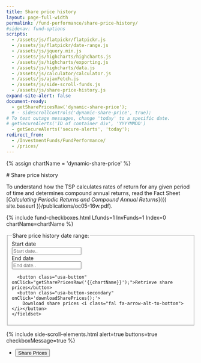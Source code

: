 ```yaml
---
title: Share price history
layout: page-full-width
permalink: /fund-performance/share-price-history/
#sidenav: fund-options
scripts:
  - /assets/js/flatpickr/flatpickr.js
  - /assets/js/flatpickr/date-range.js
  - /assets/js/jquery.min.js
  - /assets/js/highcharts/highcharts.js
  - /assets/js/highcharts/exporting.js
  - /assets/js/highcharts/data.js
  - /assets/js/calculator/calculator.js
  - /assets/js/ajaxFetch.js
  - /assets/js/side-scroll-funds.js
  - /assets/js/share-price-history.js
expand-site-alert: false
document-ready:
  - getSharePricesRaw('dynamic-share-price');  
  # - sideScrollControls('dynamic-share-price', true);
# To test outage messages, change 'today' to a specific date.
# getSecureAlerts('ID of container div', 'YYYYMMDD')
  - getSecureAlerts('secure-alerts', 'today');
redirect_from:
  - /InvestmentFunds/FundPerformance/
  - /prices/
---
```

{% assign chartName = 'dynamic-share-price' %}
<div class="usa-grid centered" markdown="1">
<div class="usa-width-one-whole" markdown="1">
# Share price history

<div id="secure-alerts"></div>

To understand how the TSP calculates rates of return for any given period of time and determines compound annual returns, read the Fact Sheet [_Calculating Periodic Returns and Compound Annual Returns_]({{ site.baseurl }}/publications/oc05-16w.pdf).

{% include fund-checkboxes.html Lfunds=1 InvFunds=1 Index=0 chartName=chartName %}

<!-- FORM CONTROLS; date picker, Retrieve and Download buttons -->
<section class="date-range">
  <form class="share-price-date-range duo" action="javascript:void(0);">
    <fieldset>
      <legend>Share price history date range:</legend>
      <div id="dateRange-div" class="container">
        <span class="" id="dateRange-error-message" role="alert"></span>
        <label>
          <div>Start date</div>
          <input id="fundDateStart" placeholder="Start date.." class="date-range">
        </label>
        <label>
          <div>End date</div>
          <input id="fundDateEnd" placeholder="End date.." class="date-range">
        </label>
      </div>

      <button class="usa-button" onClick="getSharePricesRaw('{{chartName}}');">Retrieve share prices</button>
      <button class="usa-button-secondary" onClick='downloadSharePrices();'>
        Download share prices <i class="fal fa-arrow-alt-to-bottom"></i></button>
    </fieldset>
  </form>
</section>

</div> <!-- end div.usa-grid centered -->
</div>

<div id="{{chartName}}-div" class="usa-grid-full usa-layout-docs-main_content">
<div class="usa-width-one-whole" markdown="1">
<!-- TABLE SECTION -->
<section id="{{chartName}}-section" class="share-price-table">
  {% include side-scroll-elements.html alert=true buttons=true checkboxMessage=true %}
  <div id="{{chartName}}-table" class="table-side-scroll"></div>
</section>
<!-- CHART SECTION -->
<section class="share-price-charts">
  <ul class="usa-accordion">
    <li>
      <button class="usa-accordion-button" aria-expanded="true" aria-controls="{{ chartName }}">Share Prices</button>
      <div id="{{ chartName }}" class="usa-accordion-content hc-share-price-chart" aria-hidden="false"></div>
    </li>
  </ul>    
</section>

</div> <!-- END div.usa-width-one-whole -->
</div> <!-- END div.usa-grid-full -->
